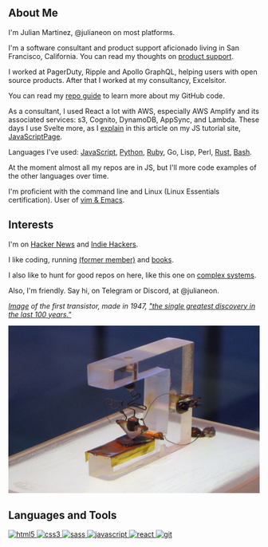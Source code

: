 
## About Me

I'm Julian Martinez, @julianeon on most platforms.

I'm a software consultant and product support aficionado living in San Francisco, California. You can read my thoughts on [product support](product_support.md).

I worked at PagerDuty, Ripple and Apollo GraphQL, helping users with open source products. After that I worked at my consultancy, Excelsitor.

You can read my [repo guide](repo_guide.md) to learn more about my GitHub code.

As a consultant, I used React a lot with AWS, especially AWS Amplify and its associated services: s3, Cognito, DynamoDB, AppSync, and Lambda. These days I use Svelte more, as I [explain](https://javascriptpage.com/react-svelte-pitch-deck-app-comparison) in this article on my JS tutorial site, [JavaScriptPage](https://javascriptpage.com).

Languages I've used: [JavaScript](repo_guide.md), [Python](https://github.com/julianeon/slackbot), [Ruby](https://github.com/julianeon/useful-ruby-scripts), Go, Lisp, Perl, [Rust](https://github.com/julianeon/moodtracker/tree/main), [Bash](https://github.com/julianeon/useful-bash-scripts). 

At the moment almost all my repos are in JS, but I'll more code examples of the other languages over time.

I'm proficient with the command line and Linux (Linux Essentials certification). User of [vim & Emacs](https://medium.com/@julianmartinez/vim-vs-emacs-how-to-think-about-them-and-choose-your-editor-403456467456).

## Interests 

I'm on [Hacker News](https://news.ycombinator.com/) and [Indie Hackers](https://indiehackers.com). 

I like coding, running [(former member)](https://goldengaterunningclub.org/) and [books](books.md).

I also like to hunt for good repos on here, like this one on [complex systems](https://github.com/ByteByteGoHq/system-design-101).

Also, I'm friendly. Say hi, on Telegram or Discord, at @julianeon.

_[Image](https://www.britannica.com/technology/transistor/Innovation-at-Bell-Labs) of the first transistor, made in 1947, ["the single greatest discovery in the last 100 years."](https://www.extremetech.com/extreme/175004-the-genesis-of-the-transistor-the-single-greatest-discovery-in-the-last-100-years)_

![the first transistor](transistor.png)



<h2 align="left">Languages and Tools</h2>
<p align="left">
<a href="https://www.w3.org/html/" target="_blank"> <img src="https://img.shields.io/badge/HTML5-E34F26?style=for-the-badge&logo=html5&logoColor=white" alt="html5" /> </a>
<a href="https://www.w3schools.com/css/" target="_blank"> <img src="https://img.shields.io/badge/CSS3-1572B6?style=for-the-badge&logo=css3&logoColor=white" alt="css3" /> </a>
<a href="https://sass-lang.com" target="_blank"> <img src="https://img.shields.io/badge/Sass-CC6699?style=for-the-badge&logo=sass&logoColor=white" alt="sass" /> </a>
<a href="https://developer.mozilla.org/en-US/docs/Web/JavaScript" target="_blank"> <img src="https://img.shields.io/badge/JavaScript-323330?style=for-the-badge&logo=javascript&logoColor=F7DF1Eg" alt="javascript" </a>
<a href="https://reactjs.org/" target="_blank"> <img src="https://img.shields.io/badge/react-%2320232a.svg?style=for-the-badge&logo=react&logoColor=%2361DAFB" alt="react" </a>
<a href="https://git-scm.com/" target="_blank"> <img src="https://img.shields.io/badge/Git-F05032?style=for-the-badge&logo=git&logoColor=white" alt="git" </a>
